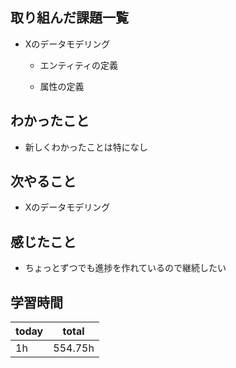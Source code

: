

## 取り組んだ課題一覧

- Xのデータモデリング

   - エンティティの定義

   - 属性の定義

## わかったこと

- 新しくわかったことは特になし

## 次やること

- Xのデータモデリング

## 感じたこと

- ちょっとずつでも進捗を作れているので継続したい

## 学習時間

| today | total | 
|---|---|
| 1h | 554\.75h | 


